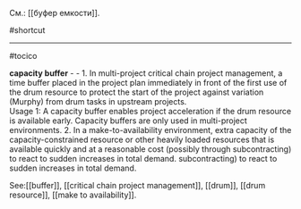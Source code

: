 См.: [[буфер емкости]].

#shortcut




<hr/>

#tocico

<b>capacity buffer</b> - - 1. In multi-project critical chain project management, a time buffer placed in the project plan immediately in front of the first use of the drum resource to protect the start of the project against variation (Murphy) from drum tasks in upstream projects.  
Usage 1: A capacity buffer enables project acceleration if the drum resource is available early.  Capacity buffers are only used in multi-project environments. 
2. In a make-to-availability environment, extra capacity of the capacity-constrained resource or other heavily loaded resources that is available quickly and at a reasonable cost (possibly through subcontracting) to react to sudden increases in total demand.
subcontracting) to react to sudden increases in total demand.




See:[[buffer]], [[critical chain project management]], [[drum]], [[drum resource]], [[make to availability]].



